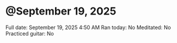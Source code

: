 # @September 19, 2025

Full date: September 19, 2025 4:50 AM
Ran today: No
Meditated: No
Practiced guitar: No